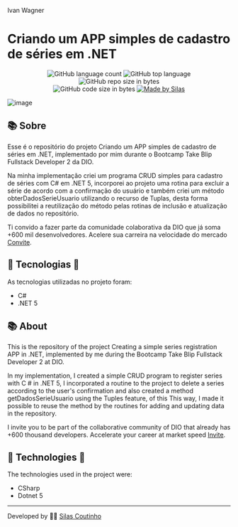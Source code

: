 Ivan Wagner

# Criando um APP simples de cadastro de séries em .NET
<p align="center">
  <img alt="GitHub language count" src="https://img.shields.io/github/languages/count/silasmakou/DIO.Series">
  <img alt="GitHub top language" src="https://img.shields.io/github/languages/top/silasmakou/DIO.Series?logo=html">
  <img alt="GitHub repo size in bytes" src="https://img.shields.io/github/repo-size/silasmakou/DIO.Series?color=green">
  <br>
  <img alt="GitHub code size in bytes" src="https://img.shields.io/github/last-commit/silasmakou/DIO.Series">
  <a href="https://www.linkedin.com/in/silas-coutinho/">
    <img alt="Made by Silas" src="https://img.shields.io/badge/made%20by-Silas-%2304D361">
  </a>
</p>

![image](https://user-images.githubusercontent.com/79108882/140745319-acf915bb-da7f-4512-8eab-706931b0c5da.png)

## :books: Sobre

Esse é o repositório do projeto Criando um APP simples de cadastro de séries em .NET, implementado por mim durante o Bootcamp Take Blip Fullstack Developer 2 da DIO.

Na minha implementação criei um programa CRUD simples para cadastro de séries com C# em .NET 5, incorporei ao projeto uma rotina para excluir a série de acordo com a confirmação do usuário e também criei um método obterDadosSerieUsuario utilizando o recurso de Tuplas, desta forma possibilitei a reutilização do método pelas rotinas de inclusão e atualização de dados no repositório.

Ti convido a fazer parte da comunidade colaborativa da DIO que já soma +600 mil desenvolvedores. Acelere sua carreira na velocidade do mercado [Convite](https://digitalinnovation.one/sign-up?ref=ZUKHH3039R).

## 🚀 Tecnologias 🚀

As tecnologias utilizadas no projeto foram:

- C#
- .NET 5

## :books: About

This is the repository of the project Creating a simple series registration APP in .NET, implemented by me during the Bootcamp Take Blip Fullstack Developer 2 at DIO.

In my implementation, I created a simple CRUD program to register series with C # in .NET 5, I incorporated a routine to the project to delete a series according to the user's confirmation and also created a method getDadosSerieUsuario using the Tuples feature, of this This way, I made it possible to reuse the method by the routines for adding and updating data in the repository.

I invite you to be part of the collaborative community of DIO that already has +600 thousand developers. Accelerate your career at market speed [Invite](https://digitalinnovation.one/sign-up?ref=ZUKHH3039R).

## :rocket: Technologies :rocket:

The technologies used in the project were:

- CSharp
- Dotnet 5

------

Developed by :construction_worker_man:  [Silas Coutinho](https://github.com/silasmakou)
